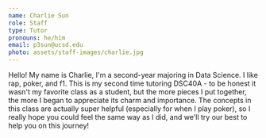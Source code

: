 ```yaml
---
name: Charlie Sun
role: Staff
type: Tutor
pronouns: he/him
email: p3sun@ucsd.edu
photo: assets/staff-images/charlie.jpg
---
```

Hello! My name is Charlie, I'm a second-year majoring in Data Science. I like rap, poker, and f1. This is my second time tutoring DSC40A - to be honest it wasn't my favorite class as a student, but the more pieces I put together, the more I began to appreciate its charm and importance. The concepts in this class are actually super helpful (especially for when I play poker), so I really hope you could feel the same way as I did, and we'll try our best to help you on this journey! 